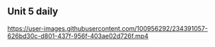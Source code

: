 ## Unit 5 daily

https://user-images.githubusercontent.com/100956292/234391057-626bd30c-d801-437f-956f-403ae02d726f.mp4
